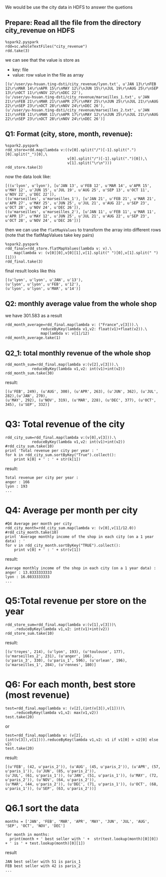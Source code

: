 We would be use the city data in HDFS to answer the quetions

## Prepare: Read all the file from the directory **city_revenue** on HDFS

```
%spark2.pyspark
rdd=sc.wholeTextFiles("city_revenue")
rdd.take(3)
```

we can see that the value is store as 

* key: file 
* value: row value in the file as array

```
[(u'/user/yu-hsuan.ting-dsti/city_revenue/lyon.txt', u'JAN 13\r\nFEB 12\r\nMAR 14\r\nAPR 15\r\nMAY 12\r\nJUN 15\r\nJUL 19\r\nAUG 25\r\nSEP 13\r\nOCT 11\r\nNOV 22\r\nDEC 22'), 
(u'/user/yu-hsuan.ting-dsti/city_revenue/marseilles_1.txt', u'JAN 21\r\nFEB 21\r\nMAR 21\r\nAPR 27\r\nMAY 25\r\nJUN 25\r\nJUL 21\r\nAUG 22\r\nSEP 23\r\nOCT 28\r\nNOV 24\r\nDEC 26'), 
(u'/user/yu-hsuan.ting-dsti/city_revenue/marseilles_2.txt', u'JAN 11\r\nFEB 11\r\nMAR 11\r\nAPR 17\r\nMAY 12\r\nJUN 25\r\nJUL 21\r\nAUG 22\r\nSEP 23\r\nOCT 28\r\nNOV 24\r\nDEC 26')]
```

## Q1: Format (city, store, month, revenue):

```
%spark2.pyspark
rdd_store=rdd.map(lambda v:((v[0].split("/")[-1].split(".")[0].split("_")[0],\
                            v[0].split("/")[-1].split(".")[0]),\
                            v[1].split("\r\n")))
rdd_store.take(3)
```

now the data look like:

```
[((u'lyon', u'lyon'), [u'JAN 13', u'FEB 12', u'MAR 14', u'APR 15', u'MAY 12', u'JUN 15', u'JUL 19', u'AUG 25', u'SEP 13', u'OCT 11', u'NOV 22', u'DEC 22']), 
((u'marseilles', u'marseilles_1'), [u'JAN 21', u'FEB 21', u'MAR 21', u'APR 27', u'MAY 25', u'JUN 25', u'JUL 21', u'AUG 22', u'SEP 23', u'OCT 28', u'NOV 24', u'DEC 26']), 
((u'marseilles', u'marseilles_2'), [u'JAN 11', u'FEB 11', u'MAR 11', u'APR 17', u'MAY 12', u'JUN 25', u'JUL 21', u'AUG 22', u'SEP 23', u'OCT 28', u'NOV 24', u'DEC 26'])]
```

then we can use the `flatMapValues` to transform the array into different rows (note that the flatMapValues take key pairs)

```
%spark2.pyspark
rdd_final=rdd_store.flatMapValues(lambda v: v).\
    map(lambda v: (v[0][0],v[0][1],v[1].split(" ")[0],v[1].split(" ")[1]))
rdd_final.take(3)
```
final result looks like this

```
[(u'lyon', u'lyon', u'JAN', u'13'), 
(u'lyon', u'lyon', u'FEB', u'12'), 
(u'lyon', u'lyon', u'MAR', u'14')]
```

## Q2: monthly average value from the whole shop

we have 301.583 as a result

```
rdd_month_average=rdd_final.map(lambda v: ("France",v[3])).\
                reduceByKey(lambda v1,v2: float(v1)+float(v2)).\
                map(lambda v: v[1]/12)
rdd_month_average.take(1)
```


## Q2_1: total monthly revenue of the whole shop

```
rdd_month_sum=rdd_final.map(lambda v:(v[2],v[3])).\
            reduceByKey(lambda v1,v2: int(v1)+int(v2))
rdd_month_sum.take(30)
```

result: 

```
[(u'FEB', 249), (u'AUG', 300), (u'APR', 263), (u'JUN', 362), (u'JUL', 282),(u'JAN', 270), 
(u'MAY', 292), (u'NOV', 319), (u'MAR', 228), (u'DEC', 377), (u'OCT', 345), (u'SEP', 332)]
```
# Q3: Total revenue of the city

```
rdd_city_sum=rdd_final.map(lambda v:(v[0],v[3])).\
            reduceByKey(lambda v1,v2: int(v1)+int(v2))
#rdd_city_sum.take(10)
print 'Total revenue per city per year : ' 
for k in rdd_city_sum.sortByKey("True").collect():
    print k[0] + ' : ' + str(k[1])
```
result:
```
Total revenue per city per year : 
anger : 166
lyon : 193
...
```
# Q4: Average per month per city
```
#Q4 Average per month per city
rdd_city_month=rdd_city_sum.map(lambda v: (v[0],v[1]/12.0))
#rdd_city_month.take(10)
print 'Average monthly income of the shop in each city (on a 1 year data) : '
for v in rdd_city_month.sortByKey("TRUE").collect():
    print v[0] + ' : ' + str(v[1])
```
result:
```
Average monthly income of the shop in each city (on a 1 year data) : 
anger : 13.8333333333
lyon : 16.0833333333
...
```
# Q5:Total revenue per store on the year
```
rdd_store_sum=rdd_final.map(lambda v:(v[1],v[3]))\
    .reduceByKey(lambda v1,v2: int(v1)+int(v2))
rdd_store_sum.take(10)
```
result:
```
[(u'troyes', 214), (u'lyon', 193), (u'toulouse', 177), (u'marseilles_2', 231), (u'anger', 166), 
(u'paris_3', 330), (u'paris_1', 596), (u'orlean', 196), (u'marseilles_1', 284), (u'rennes', 180)]
```
# Q6: For each month, best store (most revenue)
```
test=rdd_final.map(lambda v: (v[2],(int(v[3]),v[1])))\
    .reduceByKey(lambda v1,v2: max(v1,v2))
test.take(20)
```
or
```
test=rdd_final.map(lambda v: (v[2],(int(v[3]),v[1]))).reduceByKey(lambda v1,v2: v1 if v1[0] > v2[0] else v2)
test.take(20)
```
result:
```
[(u'FEB', (42, u'paris_2')), (u'AUG', (45, u'paris_2')), (u'APR', (57, u'paris_1')), (u'JUN', (85, u'paris_2')), 
(u'JUL', (61, u'paris_1')), (u'JAN', (51, u'paris_1')), (u'MAY', (72, u'paris_2')), (u'NOV', (64, u'paris_2')), 
(u'MAR', (44, u'paris_2')), (u'DEC', (71, u'paris_1')), (u'OCT', (68, u'paris_1')), (u'SEP', (63, u'paris_2'))]
```

# Q6.1 sort the data
```
months = ['JAN', 'FEB', 'MAR', 'APR', 'MAY', 'JUN', 'JUL', 'AUG', 'SEP', 'OCT', 'NOV', 'DEC']

for month in months:
  print(month + ' best seller with ' +  str(test.lookup(month)[0][0]) + ' is ' + test.lookup(month)[0][1])
```
result
```
JAN best seller with 51 is paris_1
FEB best seller with 42 is paris_2
...
```


